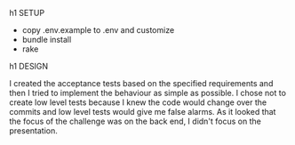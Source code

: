 h1 SETUP

* copy .env.example to .env and customize
* bundle install
* rake

h1 DESIGN

I created the acceptance tests based on the specified requirements and then I tried to implement the behaviour as simple as possible. I chose not to create low level tests because I knew the code would change over the commits and low level tests would give me false alarms. As it looked that the focus of the challenge was on the back end, I didn't focus on the presentation. 
